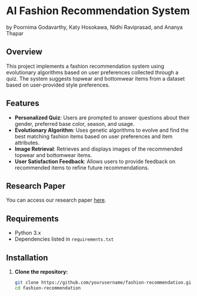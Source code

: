 # AI Fashion Recommendation System
by Poornima Godavarthy, Katy Hosokawa, Nidhi Raviprasad, and Ananya Thapar

## Overview

This project implements a fashion recommendation system using evolutionary algorithms based on user preferences collected through a quiz. The system suggests topwear and bottomwear items from a dataset based on user-provided style preferences.

## Features

- **Personalized Quiz**: Users are prompted to answer questions about their gender, preferred base color, season, and usage.
- **Evolutionary Algorithm**: Uses genetic algorithms to evolve and find the best matching fashion items based on user preferences and item attributes.
- **Image Retrieval**: Retrieves and displays images of the recommended topwear and bottomwear items.
- **User Satisfaction Feedback**: Allows users to provide feedback on recommended items to refine future recommendations.

## Research Paper

You can access our research paper [here](https://drive.google.com/file/d/1AV8GdZvM_O4id-2WhZuKx6PCH3JZL9Bz/view?usp=sharing).

## Requirements

- Python 3.x
- Dependencies listed in `requirements.txt`

## Installation

1. **Clone the repository:**

   ```bash
   git clone https://github.com/yourusername/fashion-recommendation.git
   cd fashion-recommendation
